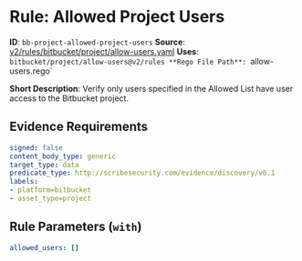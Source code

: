 # Rule: Allowed Project Users

**ID**: `bb-project-allowed-project-users`
**Source**: [v2/rules/bitbucket/project/allow-users.yaml](https://github.com/scribe-public/sample-policies/v2/rules/bitbucket/project/allow-users.yaml)
**Uses**: `bitbucket/project/allow-users@v2/rules
**Rego File Path**: `allow-users.rego`

**Short Description**: Verify only users specified in the Allowed List have user access to the Bitbucket project.

## Evidence Requirements

```yaml
signed: false
content_body_type: generic
target_type: data
predicate_type: http://scribesecurity.com/evidence/discovery/v0.1
labels:
- platform=bitbucket
- asset_type=project
```
## Rule Parameters (`with`)

```yaml
allowed_users: []
```

